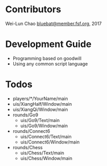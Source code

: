 Contributors
============
Wei-Lun Chao <bluebat@member.fsf.org>, 2017

Development Guide
=================
* Programming based on goodwill
* Using any common script language

Todos
=====
* players/*/YourName/main
* uis/XiangHalf/Window/main
* uis/XiangQi/Window/main
* rounds/Go9
	* uis/Go9/Text/main
	* uis/Go9/Window/main
* rounds/Connect6
	* uis/Connect6/Text/main
	* uis/Connect6/Window/main
* rounds/Chess
	* uis/Chess/Text/main
	* uis/Chess/Window/main
